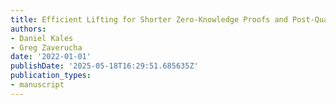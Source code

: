 ```yaml
---
title: Efficient Lifting for Shorter Zero-Knowledge Proofs and Post-Quantum Signatures
authors:
- Daniel Kales
- Greg Zaverucha
date: '2022-01-01'
publishDate: '2025-05-18T16:29:51.685635Z'
publication_types:
- manuscript
---
```

